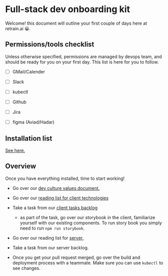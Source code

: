 # Full-stack dev onboarding kit

Welcome! this document will outline your first couple of days here at retrain.ai 😀.  

## Permissions/tools checklist
Unless otherwise specified, permissions are managed by devops team, and should be ready for you on your first day. This list is here for you to follow.

- [ ] GMail/Calender
- [ ] Slack
- [ ] kubectl
- [ ] Github
- [ ] Jira
- [ ] figma (Aviad/Hadar)


## Installation list
[See here.](https://retrain.atlassian.net/wiki/spaces/SD/pages/949026856/Installation+List)

## Overview

Once you have everything installed, time to start working! 


- Go over our [dev culture values document.](https://retrain.atlassian.net/wiki/spaces/SD/pages/1028980780/Dev+culture+manifsto)
- Go over our [reading list for client technologies](./src/client.md)
- Take a task from our [client tasks backlog](https://retrain.atlassian.net/browse/MVP-459)
  - as part of the task, go over our storybook in the client, familiarize yourself with our existing components. To run story book you simply need to run `npm run storybook`.

- Go over our reading list for [server.](./src/server.md)

- Take a task from our server backlog.

- Once you get your pull request merged, go over the build and deployment process with a teammate. Make sure you can use `kubectl` to see changes. 